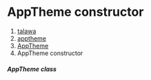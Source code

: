 
<div>

# AppTheme constructor

</div>










1.  [talawa](../../index.md)
2.  [apptheme](../../apptheme/)
3.  [AppTheme](../../apptheme/AppTheme-class.md)
4.  AppTheme constructor

##### AppTheme class







